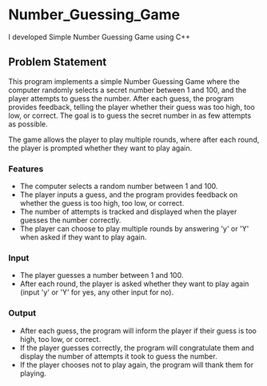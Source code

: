 # Number_Guessing_Game
I developed Simple Number Guessing Game using C++

## Problem Statement

This program implements a simple Number Guessing Game where the computer randomly selects a secret number between 1 and 100, and the player attempts to guess the number. After each guess, the program provides feedback, telling the player whether their guess was too high, too low, or correct. The goal is to guess the secret number in as few attempts as possible.

The game allows the player to play multiple rounds, where after each round, the player is prompted whether they want to play again.

### Features

- The computer selects a random number between 1 and 100.
- The player inputs a guess, and the program provides feedback on whether the guess is too high, too low, or correct.
- The number of attempts is tracked and displayed when the player guesses the number correctly.
- The player can choose to play multiple rounds by answering 'y' or 'Y' when asked if they want to play again.

### Input

- The player guesses a number between 1 and 100.
- After each round, the player is asked whether they want to play again (input 'y' or 'Y' for yes, any other input for no).

### Output

- After each guess, the program will inform the player if their guess is too high, too low, or correct.
- If the player guesses correctly, the program will congratulate them and display the number of attempts it took to guess the number.
- If the player chooses not to play again, the program will thank them for playing.
